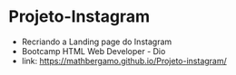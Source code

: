 # Projeto-Instagram
- Recriando a Landing page do Instagram
- Bootcamp HTML Web Developer - Dio
- link: https://mathbergamo.github.io/Projeto-instagram/
